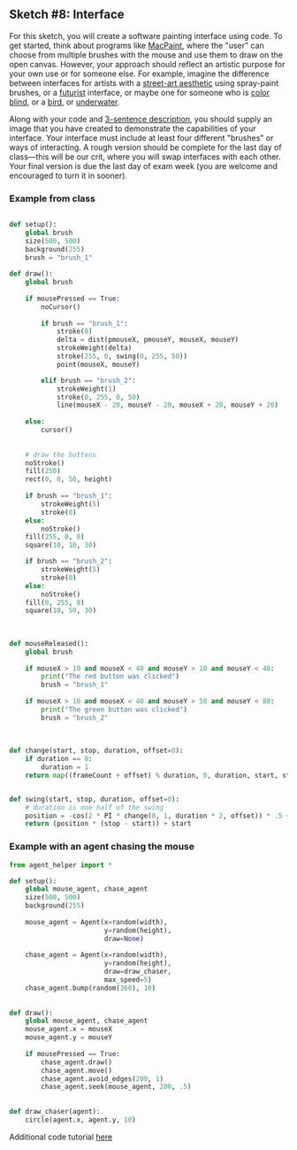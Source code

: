 ## Sketch #8: Interface

For this sketch, you will create a software painting interface using code. To get started, think about programs like [MacPaint](https://en.wikipedia.org/wiki/MacPaint), where the "user" can choose from multiple brushes with the mouse and use them to draw on the open canvas. However, your approach should reflect an artistic purpose for your own use or for someone else. For example, imagine the difference between interfaces for artists with a [street-art aesthetic](https://www.google.com/search?q=graffiti&tbm=isch) using spray-paint brushes, or a [futurist](https://www.google.com/search?q=future+interface&tbm=isch) interface, or maybe one for someone who is [color blind](https://en.wikipedia.org/wiki/Color_blindness), or a [bird](https://en.wikipedia.org/wiki/Bird_vision#Light_perception), or [underwater](http://thedivingblog.com/colors-underwater/).

Along with your code and [3-sentence description](../../resources/description_guidelines.md), you should supply an image that you have created to demonstrate the capabilities of your interface. Your interface must include at least four different "brushes" or ways of interacting. A rough version should be complete for the last day of class—this will be our crit, where you will swap interfaces with each other. Your final version is due the last day of exam week (you are welcome and encouraged to turn it in sooner).



### Example from class

```py

def setup():
    global brush
    size(500, 500)
    background(255)    
    brush = "brush_1"
    
def draw():
    global brush
            
    if mousePressed == True:
        noCursor()    
    
        if brush == "brush_1":
            stroke(0)
            delta = dist(pmouseX, pmouseY, mouseX, mouseY)
            strokeWeight(delta) 
            stroke(255, 0, swing(0, 255, 50))           
            point(mouseX, mouseY)

        elif brush == "brush_2":            
            strokeWeight(1)
            stroke(0, 255, 0, 50)
            line(mouseX - 20, mouseY - 20, mouseX + 20, mouseY + 20)
    
    else:        
        cursor()
            
            
    # draw the buttons
    noStroke()
    fill(250)
    rect(0, 0, 50, height)
    
    if brush == "brush_1":
        strokeWeight(5)
        stroke(0)
    else:
        noStroke()
    fill(255, 0, 0)
    square(10, 10, 30) 

    if brush == "brush_2":
        strokeWeight(5)
        stroke(0)
    else:
        noStroke()    
    fill(0, 255, 0)
    square(10, 50, 30)
            
    
    
def mouseReleased():    
    global brush
    
    if mouseX > 10 and mouseX < 40 and mouseY > 10 and mouseY < 40:
        print("The red button was clicked")
        brush = "brush_1"
        
    if mouseX > 10 and mouseX < 40 and mouseY > 50 and mouseY < 80:
        print("The green button was clicked")
        brush = "brush_2"
      
      
      
def change(start, stop, duration, offset=0):
    if duration == 0:
        duration = 1    
    return map((frameCount + offset) % duration, 0, duration, start, stop)


def swing(start, stop, duration, offset=0): 
    # duration is one half of the swing
    position = -cos(2 * PI * change(0, 1, duration * 2, offset)) * .5 + .5
    return (position * (stop - start)) + start    
```

### Example with an agent chasing the mouse
```py
from agent_helper import *

def setup():
    global mouse_agent, chase_agent
    size(500, 500)
    background(255)
    
    mouse_agent = Agent(x=random(width),
                        y=random(height),
                        draw=None)
    
    chase_agent = Agent(x=random(width),
                        y=random(height),
                        draw=draw_chaser,
                        max_speed=5)
    chase_agent.bump(random(360), 10)
    
    
def draw():
    global mouse_agent, chase_agent
    mouse_agent.x = mouseX
    mouse_agent.y = mouseY
    
    if mousePressed == True:
        chase_agent.draw()
        chase_agent.move()
        chase_agent.avoid_edges(200, 1)
        chase_agent.seek(mouse_agent, 200, .5)
        
    
def draw_chaser(agent):
    circle(agent.x, agent.y, 10)     
```

Additional code tutorial [here](code.md)